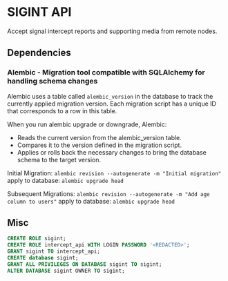 # SIGINT API

Accept signal intercept reports and supporting media from remote nodes.


## Dependencies


### Alembic - Migration tool compatible with SQLAlchemy for handling schema changes

Alembic uses a table called `alembic_version` in the database to track the currently applied migration version. Each migration script has a unique ID that corresponds to a row in this table.

When you run alembic upgrade or downgrade, Alembic:
- Reads the current version from the alembic_version table.
- Compares it to the version defined in the migration script.
- Applies or rolls back the necessary changes to bring the database schema to the target version.

Initial Migration: `alembic revision --autogenerate -m "Initial migration"`
apply to database: `alembic upgrade head`

Subsequent Migrations: `alembic revision --autogenerate -m "Add age column to users"`
apply to database: `alembic upgrade head`

## Misc

```sql
CREATE ROLE sigint;
CREATE ROLE intercept_api WITH LOGIN PASSWORD '<REDACTED>';
GRANT sigint TO intercept_api;
CREATE database sigint;
GRANT ALL PRIVILEGES ON DATABASE sigint TO sigint;
ALTER DATABASE sigint OWNER TO sigint;
```

